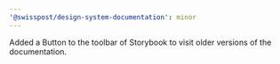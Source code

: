 ```yaml
---
'@swisspost/design-system-documentation': minor
---
```


Added a Button to the toolbar of Storybook to visit older versions of the documentation.
